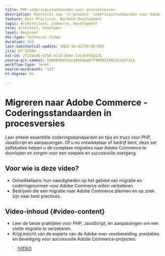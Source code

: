 ```yaml
---
title: PHP-coderingsstandaarden voor proceskleuren
description: Overzicht van 'in-process' coderingsstandaarden voor Adobe Commerce-migratie, waaronder PHP, JavaScript en best practices voor aanpassingen.
feature: Best Practices, Backend Development
topic: Architecture, Commerce, Development
role: Architect, Developer
level: Beginner
doc-type: Technical Video
duration: 323
last-substantial-update: 2024-10-02T00:00:00Z
jira: KT-15994
exl-id: 2f210adb-6f56-41cb-844e-131cbf85b131
source-git-commit: b3068480fe1e3008daebff40d95388b161b9721e
workflow-type: tm+mt
source-wordcount: '127'
ht-degree: 0%

---
```


# Migreren naar Adobe Commerce - Coderingsstandaarden in procesversies

Leer enkele essentiële coderingsstandaarden en tips en trucs voor PHP, JavaScript en aanpassingen. Of u nu ontwikkelaar of bedrijf bent, deze set zelfstudies helpen u de complexe migraties naar Adobe Commerce te doorlopen en zorgen voor een soepele en succesvolle overgang.

## Voor wie is deze video?

* Ontwikkelaars: hun vaardigheden op het gebied van migratie en coderingsnormen voor Adobe Commerce willen verbeteren.
* Bedrijven die een migratie naar Adobe Commerce plannen en op zoek zijn naar best practices.

## Video-inhoud {#video-content}

* Leer de beste praktijken voor PHP, JavaScript, en aanpassingen om een vlotte migratie te verzekeren.
* Krijg inzicht van de experts van de Adobe over voorbereiding, prestaties en beveiliging voor succesvolle Adobe Commerce-projecten.

>[!VIDEO](https://video.tv.adobe.com/v/3434863?learn=on&enablevpops&captions=dut)
